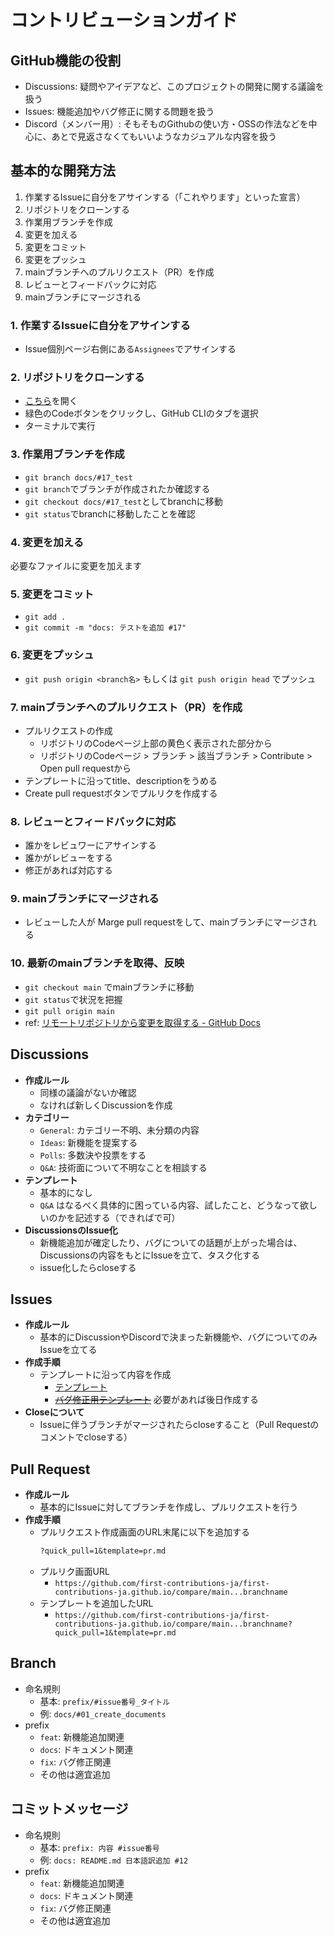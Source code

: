 # コントリビューションガイド

## GitHub機能の役割

- Discussions: 疑問やアイデアなど、このプロジェクトの開発に関する議論を扱う
- Issues: 機能追加やバグ修正に関する問題を扱う
- Discord（メンバー用）: そもそものGithubの使い方・OSSの作法などを中心に、あとで見返さなくてもいいようなカジュアルな内容を扱う


## 基本的な開発方法

1. 作業するIssueに自分をアサインする（「これやります」といった宣言）
1. リポジトリをクローンする
1. 作業用ブランチを作成
1. 変更を加える
1. 変更をコミット
1. 変更をプッシュ
1. mainブランチへのプルリクエスト（PR）を作成
1. レビューとフィードバックに対応
1. mainブランチにマージされる


### 1. 作業するIssueに自分をアサインする

- Issue個別ページ右側にある`Assignees`でアサインする

### 2. リポジトリをクローンする

- [こちら](https://github.com/first-contributions-ja/first-contributions-ja)を開く
- 緑色のCodeボタンをクリックし、GitHub CLIのタブを選択
- ターミナルで実行

### 3. 作業用ブランチを作成

- `git branch docs/#17_test`
- `git branch`でブランチが作成されたか確認する
- `git checkout docs/#17_test`としてbranchに移動
- `git status`でbranchに移動したことを確認

### 4. 変更を加える

必要なファイルに変更を加えます

### 5. 変更をコミット

- `git add .`
- `git commit -m "docs: テストを追加 #17"`

### 6. 変更をプッシュ

- `git push origin <branch名>` もしくは `git push origin head` でプッシュ

### 7. mainブランチへのプルリクエスト（PR）を作成
- プルリクエストの作成
  - リポジトリのCodeページ上部の黄色く表示された部分から
  - リポジトリのCodeページ > ブランチ > 該当ブランチ > Contribute > Open pull requestから
- テンプレートに沿ってtitle、descriptionをうめる
- Create pull requestボタンでプルリクを作成する

### 8. レビューとフィードバックに対応

- 誰かをレビュワーにアサインする
- 誰かがレビューをする
- 修正があれば対応する

### 9. mainブランチにマージされる

- レビューした人が Marge pull requestをして、mainブランチにマージされる

### 10. 最新のmainブランチを取得、反映

- `git checkout main` でmainブランチに移動
- `git status`で状況を把握
- `git pull origin main`
- ref: [リモートリポジトリから変更を取得する - GitHub Docs](https://docs.github.com/ja/get-started/using-git/getting-changes-from-a-remote-repository)

## Discussions

- **作成ルール**
  - 同様の議論がないか確認
  - なければ新しくDiscussionを作成
- **カテゴリー**
  - `General`: カテゴリー不明、未分類の内容
  - `Ideas`: 新機能を提案する
  - `Polls`: 多数決や投票をする
  - `Q&A`: 技術面について不明なことを相談する
- **テンプレート**
  - 基本的になし
  - `Q&A` はなるべく具体的に困っている内容、試したこと、どうなって欲しいのかを記述する（できればで可）
- **DiscussionsのIssue化**
  - 新機能追加が確定したり、バグについての話題が上がった場合は、Discussionsの内容をもとにIssueを立て、タスク化する
  - issue化したらcloseする


## Issues

- **作成ルール**
  - 基本的にDiscussionやDiscordで決まった新機能や、バグについてのみIssueを立てる
- **作成手順**
  - テンプレートに沿って内容を作成
    - [テンプレート](https://github.com/first-contributions-ja/first-contributions-ja.github.io/blob/main/.github/ISSUE_TEMPLATE/%E3%82%A4%E3%82%B7%E3%83%A5%E3%83%BC%E3%83%86%E3%83%B3%E3%83%97%E3%83%AC%E3%83%BC%E3%83%88.md?plain=1)
    - ~~[バグ修正用テンプレート]()~~ 必要があれば後日作成する
- **Closeについて**
  - Issueに伴うブランチがマージされたらcloseすること（Pull Requestのコメントでcloseする）


## Pull Request
- **作成ルール**
  - 基本的にIssueに対してブランチを作成し、プルリクエストを行う
- **作成手順**
  - プルリクエスト作成画面のURL末尾に以下を追加する
    ```markdown
    ?quick_pull=1&template=pr.md
    ```
  - プルリク画面URL
    - `https://github.com/first-contributions-ja/first-contributions-ja.github.io/compare/main...branchname`
  - テンプレートを追加したURL
    - `https://github.com/first-contributions-ja/first-contributions-ja.github.io/compare/main...branchname?quick_pull=1&template=pr.md`


## Branch

- 命名規則
  - 基本: `prefix/#issue番号_タイトル`
  - 例: `docs/#01_create_documents`
- prefix
  - `feat`: 新機能追加関連
  - `docs`: ドキュメント関連
  - `fix`: バグ修正関連
  - その他は適宜追加


## コミットメッセージ

- 命名規則
  - 基本: `prefix: 内容 #issue番号`
  - 例: `docs: README.md 日本語訳追加 #12`
- prefix
  - `feat`: 新機能追加関連
  - `docs`: ドキュメント関連
  - `fix`: バグ修正関連
  - その他は適宜追加